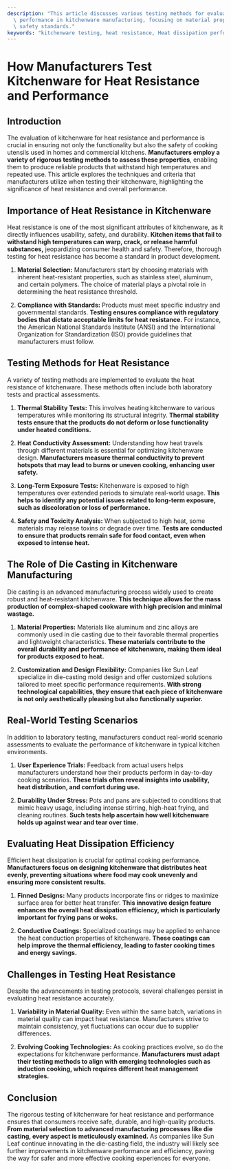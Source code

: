 ```yaml
---
description: "This article discusses various testing methods for evaluating heat resistance and\
  \ performance in kitchenware manufacturing, focusing on material properties and\
  \ safety standards."
keywords: "kitchenware testing, heat resistance, Heat dissipation performance, Die casting process"
---
```

# How Manufacturers Test Kitchenware for Heat Resistance and Performance

## Introduction

The evaluation of kitchenware for heat resistance and performance is crucial in ensuring not only the functionality but also the safety of cooking utensils used in homes and commercial kitchens. **Manufacturers employ a variety of rigorous testing methods to assess these properties**, enabling them to produce reliable products that withstand high temperatures and repeated use. This article explores the techniques and criteria that manufacturers utilize when testing their kitchenware, highlighting the significance of heat resistance and overall performance.

## Importance of Heat Resistance in Kitchenware

Heat resistance is one of the most significant attributes of kitchenware, as it directly influences usability, safety, and durability. **Kitchen items that fail to withstand high temperatures can warp, crack, or release harmful substances,** jeopardizing consumer health and safety. Therefore, thorough testing for heat resistance has become a standard in product development. 

1. **Material Selection:**
   Manufacturers start by choosing materials with inherent heat-resistant properties, such as stainless steel, aluminum, and certain polymers. The choice of material plays a pivotal role in determining the heat resistance threshold.

2. **Compliance with Standards:**
   Products must meet specific industry and governmental standards. **Testing ensures compliance with regulatory bodies that dictate acceptable limits for heat resistance.** For instance, the American National Standards Institute (ANSI) and the International Organization for Standardization (ISO) provide guidelines that manufacturers must follow.

## Testing Methods for Heat Resistance

A variety of testing methods are implemented to evaluate the heat resistance of kitchenware. These methods often include both laboratory tests and practical assessments. 

1. **Thermal Stability Tests:**
   This involves heating kitchenware to various temperatures while monitoring its structural integrity. **Thermal stability tests ensure that the products do not deform or lose functionality under heated conditions.** 

2. **Heat Conductivity Assessment:**
   Understanding how heat travels through different materials is essential for optimizing kitchenware design. **Manufacturers measure thermal conductivity to prevent hotspots that may lead to burns or uneven cooking, enhancing user safety.**

3. **Long-Term Exposure Tests:**
   Kitchenware is exposed to high temperatures over extended periods to simulate real-world usage. **This helps to identify any potential issues related to long-term exposure, such as discoloration or loss of performance.** 

4. **Safety and Toxicity Analysis:**
   When subjected to high heat, some materials may release toxins or degrade over time. **Tests are conducted to ensure that products remain safe for food contact, even when exposed to intense heat.**

## The Role of Die Casting in Kitchenware Manufacturing

Die casting is an advanced manufacturing process widely used to create robust and heat-resistant kitchenware. **This technique allows for the mass production of complex-shaped cookware with high precision and minimal wastage.** 

1. **Material Properties:**
   Materials like aluminum and zinc alloys are commonly used in die casting due to their favorable thermal properties and lightweight characteristics. **These materials contribute to the overall durability and performance of kitchenware, making them ideal for products exposed to heat.**

2. **Customization and Design Flexibility:**
   Companies like Sun Leaf specialize in die-casting mold design and offer customized solutions tailored to meet specific performance requirements. **With strong technological capabilities, they ensure that each piece of kitchenware is not only aesthetically pleasing but also functionally superior.**

## Real-World Testing Scenarios

In addition to laboratory testing, manufacturers conduct real-world scenario assessments to evaluate the performance of kitchenware in typical kitchen environments. 

1. **User Experience Trials:**
   Feedback from actual users helps manufacturers understand how their products perform in day-to-day cooking scenarios. **These trials often reveal insights into usability, heat distribution, and comfort during use.**

2. **Durability Under Stress:**
   Pots and pans are subjected to conditions that mimic heavy usage, including intense stirring, high-heat frying, and cleaning routines. **Such tests help ascertain how well kitchenware holds up against wear and tear over time.**

## Evaluating Heat Dissipation Efficiency

Efficient heat dissipation is crucial for optimal cooking performance. **Manufacturers focus on designing kitchenware that distributes heat evenly, preventing situations where food may cook unevenly and ensuring more consistent results.**

1. **Finned Designs:**
   Many products incorporate fins or ridges to maximize surface area for better heat transfer. **This innovative design feature enhances the overall heat dissipation efficiency, which is particularly important for frying pans or woks.**

2. **Conductive Coatings:**
   Specialized coatings may be applied to enhance the heat conduction properties of kitchenware. **These coatings can help improve the thermal efficiency, leading to faster cooking times and energy savings.**

## Challenges in Testing Heat Resistance

Despite the advancements in testing protocols, several challenges persist in evaluating heat resistance accurately.

1. **Variability in Material Quality:**
   Even within the same batch, variations in material quality can impact heat resistance. Manufacturers strive to maintain consistency, yet fluctuations can occur due to supplier differences. 

2. **Evolving Cooking Technologies:**
   As cooking practices evolve, so do the expectations for kitchenware performance. **Manufacturers must adapt their testing methods to align with emerging technologies such as induction cooking, which requires different heat management strategies.**

## Conclusion

The rigorous testing of kitchenware for heat resistance and performance ensures that consumers receive safe, durable, and high-quality products. **From material selection to advanced manufacturing processes like die casting, every aspect is meticulously examined.** As companies like Sun Leaf continue innovating in the die-casting field, the industry will likely see further improvements in kitchenware performance and efficiency, paving the way for safer and more effective cooking experiences for everyone.
